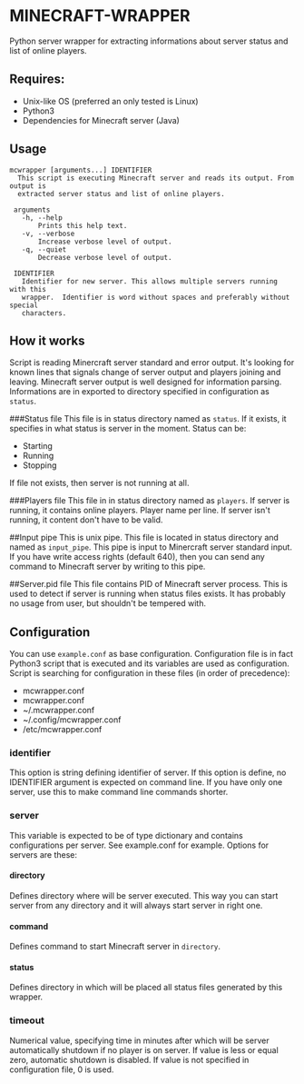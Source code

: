 MINECRAFT-WRAPPER
=================
Python server wrapper for extracting informations about server status and list of
online players.

Requires:
-----------------
* Unix-like OS (preferred an only tested is Linux)
* Python3
* Dependencies for Minecraft server (Java)

Usage
-----------------
```
mcwrapper [arguments...] IDENTIFIER
  This script is executing Minecraft server and reads its output. From output is
  extracted server status and list of online players.

 arguments
   -h, --help
	   Prints this help text.
   -v, --verbose
	   Increase verbose level of output.
   -q, --quiet
	   Decrease verbose level of output.

 IDENTIFIER
   Identifier for new server. This allows multiple servers running with this
   wrapper.  Identifier is word without spaces and preferably without special
   characters.
```

How it works
-----------------
Script is reading Minercraft server standard and error output. It's looking for
known lines that signals change of server output and players joining and leaving.
Minecraft server output is well designed for information parsing. Informations are
in exported to directory specified in configuration as `status`.

###Status file
This file is in status directory named as `status`.  If it exists, it specifies in
what status is server in the moment.
Status can be:
* Starting
* Running
* Stopping

If file not exists, then server is not running at all.

###Players file
This file in in status directory named as `players`. If server is running, it
contains online players. Player name per line.  If server isn't running, it
content don't have to be valid.

##Input pipe
This is unix pipe. This file is located in status directory and named as
`input_pipe`.  This pipe is input to Minercraft server standard input. If you have
write access rights (default 640), then you can send any command to Minecraft
server by writing to this pipe.

##Server.pid file
This file contains PID of Minecraft server process. This is used to detect if
server is running when status files exists. It has probably no usage from user,
but shouldn't be tempered with.

Configuration
-----------------
You can use `example.conf` as base configuration. Configuration file is in fact
Python3 script that is executed and its variables are used as configuration.
Script is searching for configuration in these files (in order of precedence):
 * mcwrapper.conf
 * mcwrapper.conf
 * ~/.mcwrapper.conf
 * ~/.config/mcwrapper.conf
 * /etc/mcwrapper.conf

### identifier
This option is string defining identifier of server. If this option is define, no
IDENTIFIER argument is expected on command line. If you have only one server, use
this to make command line commands shorter.

### server
This variable is expected to be of type dictionary and contains configurations per
server. See example.conf for example. Options for servers are these:
#### directory
Defines directory where will be server executed. This way you can start server from
any directory and it will always start server in right one.
#### command
Defines command to start Minecraft server in `directory`.
#### status
Defines directory in which will be placed all status files generated by this
wrapper.

### timeout
Numerical value, specifying time in minutes after which will be server
automatically shutdown if no player is on server. If value is less or equal zero,
automatic shutdown is disabled. If value is not specified in configuration file, 0
is used.
